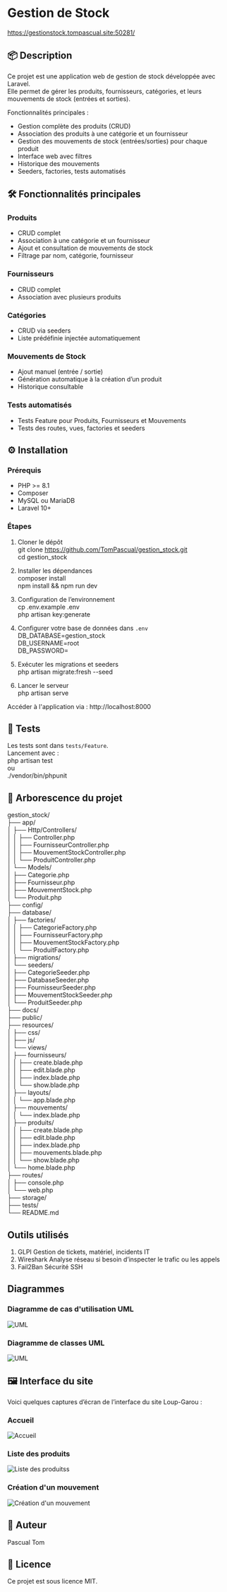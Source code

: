 # Gestion de Stock 

https://gestionstock.tompascual.site:50281/


## 📦 Description

Ce projet est une application web de gestion de stock développée avec Laravel.  
Elle permet de gérer les produits, fournisseurs, catégories, et leurs mouvements de stock (entrées et sorties).

Fonctionnalités principales :
- Gestion complète des produits (CRUD)
- Association des produits à une catégorie et un fournisseur
- Gestion des mouvements de stock (entrées/sorties) pour chaque produit
- Interface web avec filtres
- Historique des mouvements
- Seeders, factories, tests automatisés

## 🛠️ Fonctionnalités principales

### Produits
- CRUD complet
- Association à une catégorie et un fournisseur
- Ajout et consultation de mouvements de stock
- Filtrage par nom, catégorie, fournisseur

### Fournisseurs
- CRUD complet
- Association avec plusieurs produits

### Catégories
- CRUD via seeders
- Liste prédéfinie injectée automatiquement

### Mouvements de Stock
- Ajout manuel (entrée / sortie)
- Génération automatique à la création d’un produit
- Historique consultable

### Tests automatisés
- Tests Feature pour Produits, Fournisseurs et Mouvements
- Tests des routes, vues, factories et seeders

## ⚙️ Installation

### Prérequis

- PHP >= 8.1  
- Composer  
- MySQL ou MariaDB  
- Laravel 10+  

### Étapes

1. Cloner le dépôt  
   git clone https://github.com/TomPascual/gestion_stock.git  
   cd gestion_stock

2. Installer les dépendances  
   composer install  
   npm install && npm run dev  

3. Configuration de l’environnement  
   cp .env.example .env  
   php artisan key:generate  

4. Configurer votre base de données dans `.env`  
   DB_DATABASE=gestion_stock  
   DB_USERNAME=root  
   DB_PASSWORD=  

5. Exécuter les migrations et seeders  
   php artisan migrate:fresh --seed  

6. Lancer le serveur  
   php artisan serve  

Accéder à l'application via : http://localhost:8000

## 🧪 Tests

Les tests sont dans `tests/Feature`.  
Lancement avec :  
php artisan test  
ou  
./vendor/bin/phpunit


## 📁 Arborescence du projet

gestion_stock/  
├── app/  
│   ├── Http/Controllers/  
│   │   ├── Controller.php  
│   │   ├── FournisseurController.php  
│   │   ├── MouvementStockController.php  
│   │   └── ProduitController.php  
│   └── Models/  
│       ├── Categorie.php  
│       ├── Fournisseur.php  
│       ├── MouvementStock.php  
│       └── Produit.php  
├── config/  
├── database/  
│   ├── factories/  
│   │   ├── CategorieFactory.php  
│   │   ├── FournisseurFactory.php  
│   │   ├── MouvementStockFactory.php  
│   │   └── ProduitFactory.php  
│   ├── migrations/  
│   └── seeders/  
│       ├── CategorieSeeder.php  
│       ├── DatabaseSeeder.php  
│       ├── FournisseurSeeder.php  
│       ├── MouvementStockSeeder.php  
│       └── ProduitSeeder.php  
├── docs/  
├── public/  
├── resources/  
│   ├── css/  
│   ├── js/  
│   └── views/  
│       ├── fournisseurs/  
│       │   ├── create.blade.php  
│       │   ├── edit.blade.php  
│       │   ├── index.blade.php  
│       │   └── show.blade.php  
│       ├── layouts/  
│       │   └── app.blade.php  
│       ├── mouvements/  
│       │   └── index.blade.php  
│       ├── produits/  
│       │   ├── create.blade.php  
│       │   ├── edit.blade.php  
│       │   ├── index.blade.php  
│       │   ├── mouvements.blade.php  
│       │   └── show.blade.php  
│       └── home.blade.php  
├── routes/  
│   ├── console.php  
│   └── web.php  
├── storage/  
├── tests/  
└── README.md

## Outils utilisés 

1. GLPI	Gestion de tickets, matériel, incidents IT
2. Wireshark	Analyse réseau si besoin d’inspecter le trafic ou les appels
3. Fail2Ban	Sécurité SSH 

## Diagrammes 

###  Diagramme de cas d'utilisation UML
![UML](docs/cas_utilisation.png)

###  Diagramme de classes UML
![UML](docs/diagram_de_class.png)

## 🖼 Interface du site

Voici quelques captures d’écran de l’interface du site Loup-Garou :

###  Accueil
![Accueil](docs/screenshots/home.png)


### Liste des produits
![Liste des produitss](docs/screenshots/liste_produit.png)

### Création d'un mouvement
![Création d'un mouvement](docs/screenshots/mouvement.png)


## 👤 Auteur

Pascual Tom

## 📄 Licence

Ce projet est sous licence MIT.
